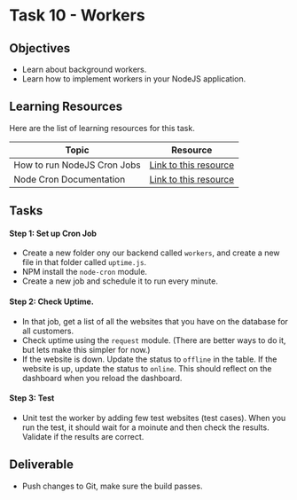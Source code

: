 # Task 10 - Workers

## Objectives

- Learn about background workers. 
- Learn how to implement workers in your NodeJS application.  

## Learning Resources

Here are the list of learning resources for this task. 

Topic | Resource
------------ | -------------
How to run NodeJS Cron Jobs | [Link to this resource](https://www.youtube.com/watch?v=ppFqkXJmwS0)
Node Cron Documentation | [Link to this resource](https://github.com/kelektiv/node-cron)


## Tasks

#### Step 1: Set up Cron Job 

- Create a new folder ony our backend called `workers`, and create a new file in that folder called `uptime.js`.
-  NPM install the `node-cron` module. 
- Create a new job and schedule it to run every minute. 

 
#### Step 2: Check Uptime. 

- In that job, get a list of all the websites that you have on the database for all customers. 
- Check uptime using the `request` module. (There are better ways to do it, but lets make this simpler for now.)
- If the website is down. Update the status to `offline` in the table. If the website is up, update the status to `online`. This should reflect on the dashboard when you reload the dashboard. 

#### Step 3: Test

-  Unit test the worker by adding few test websites (test cases). When you run the test, it should wait for a moinute and then check the results. Validate if the results are correct. 

## Deliverable

- Push changes to Git, make sure the build passes. 


